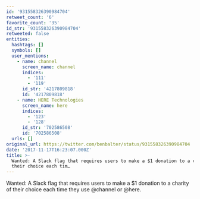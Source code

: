 ```yaml
---
id: '931558326390984704'
retweet_count: '6'
favorite_count: '35'
id_str: '931558326390984704'
retweeted: false
entities:
  hashtags: []
  symbols: []
  user_mentions:
    - name: channel
      screen_name: channel
      indices:
        - '111'
        - '119'
      id_str: '4217809818'
      id: '4217809818'
    - name: HERE Technologies
      screen_name: here
      indices:
        - '123'
        - '128'
      id_str: '702586508'
      id: '702586508'
  urls: []
original_url: https://twitter.com/benbalter/status/931558326390984704
date: '2017-11-17T16:23:07.000Z'
title: >-
  Wanted: A Slack flag that requires users to make a $1 donation to a charity of
  their choice each tim…
---
```


Wanted: A Slack flag that requires users to make a $1 donation to a charity of their choice each time they use @channel or @here.
